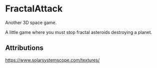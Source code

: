 # FractalAttack
Another 3D space game.

A little game where you must stop fractal asteroids destroying a planet.

## Attributions
https://www.solarsystemscope.com/textures/
